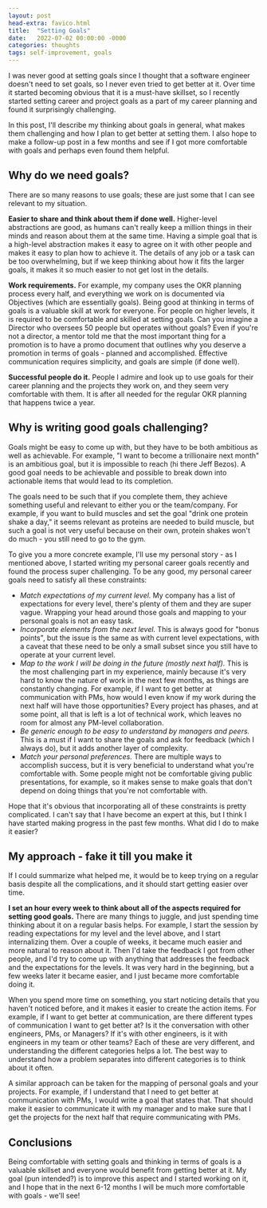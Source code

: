 ```yaml
---
layout: post
head-extra: favico.html
title:  "Setting Goals"
date:   2022-07-02 00:00:00 -0000
categories: thoughts
tags: self-improvement, goals
---
```


I was never good at setting goals since I thought that a software engineer doesn't need to set goals, so I never even tried to get better at it.
Over time it started becoming obvious that it is a must-have skillset, so I recently started setting career and project goals as a part of my career planning and found it surprisingly challenging.


In this post, I'll describe my thinking about goals in general, what makes them challenging and how I plan to get better at setting them. 
I also hope to make a follow-up post in a few months and see if I got more comfortable with goals and perhaps even found them helpful.

## Why do we need goals?

There are so many reasons to use goals; these are just some that I can see relevant to my situation.

**Easier to share and think about them if done well.** 
Higher-level abstractions are good, as humans can't really keep a million things in their minds and reason about them at the same time. Having a simple goal that is a high-level abstraction makes it easy to agree on it with other people and makes it easy to plan how to achieve it. The details of any job or a task can be too overwhelming, but if we keep thinking about how it fits the larger goals, it makes it so much easier to not get lost in the details.


**Work requirements.** 
For example, my company uses the OKR planning process every half, and everything we work on is documented via Objectives (which are essentially goals). Being good at thinking in terms of goals is a valuable skill at work for everyone. For people on higher levels, it is required to be comfortable and skilled at setting goals. Can you imagine a Director who oversees 50 people but operates without goals? Even if you're not a director, a mentor told me that the most important thing for a promotion is to have a promo document that outlines why you deserve a promotion in terms of goals - planned and accomplished. Effective communication requires simplicity, and goals are simple (if done well). 


**Successful people do it.** 
People I admire and look up to use goals for their career planning and the projects they work on, and they seem very comfortable with them. It is after all needed for the regular OKR planning that happens twice a year.


## Why is writing good goals challenging?

Goals might be easy to come up with, but they have to be both ambitious as well as achievable. For example, "I want to become a trillionaire next month" is an ambitious goal, but it is impossible to reach (hi there Jeff Bezos). A good goal needs to be achievable and possible to break down into actionable items that would lead to its completion. 

The goals need to be such that if you complete them, they achieve something useful and relevant to either you or the team/company. For example, if you want to build muscles and set the goal "drink one protein shake a day," it seems relevant as proteins are needed to build muscle, but such a goal is not very useful because on their own, protein shakes won't do much - you still need to go to the gym.

To give you a more concrete example, I'll use my personal story - as I mentioned above, I started writing my personal career goals recently and found the process super challenging. To be any good, my personal career goals need to satisfy all these constraints:
- *Match expectations of my current level.* My company has a list of expectations for every level, there's plenty of them and they are super vague. Wrapping your head around those goals and mapping to your personal goals is not an easy task.
- *Incorporate elements from the next level.* This is always good for "bonus points", but the issue is the same as with current level expectations, with a caveat that these need to be only a small subset since you still have to operate at your current level.
- *Map to the work I will be doing in the future (mostly next half).* This is the most challenging part in my experience, mainly because it's very hard to know the nature of work in the next few months, as things are constantly changing. For example, if I want to get better at communication with PMs, how would I even know if my work during the next half will have those opportunities? Every project has phases, and at some point, all that is left is a lot of technical work, which leaves no room for almost any PM-level collaboration. 
- *Be generic enough to be easy to understand by managers and peers.* This is a must if I want to share the goals and ask for feedback (which I always do), but it adds another layer of complexity.
- *Match your personal preferences.* There are multiple ways to accomplish success, but it is very beneficial to understand what you're comfortable with. Some people might not be comfortable giving public presentations, for example, so it makes sense to make goals that don't depend on doing things that you're not comfortable with.

Hope that it's obvious that incorporating all of these constraints is pretty complicated. I can't say that I have become an expert at this, but I think I have started making progress in the past few months. What did I do to make it easier?

<!-- SMART GOALS? -->

## My approach - fake it till you make it

If I could summarize what helped me, it would be to keep trying on a regular basis despite all the complications, and it should start getting easier over time.

**I set an hour every week to think about all of the aspects required for setting good goals.** There are many things to juggle, and just spending time thinking about it on a regular basis helps. For example, I start the session by reading expectations for my level and the level above, and I start internalizing them. Over a couple of weeks, it became much easier and more natural to reason about it. Then I'd take the feedback I got from other people, and I'd try to come up with anything that addresses the feedback and the expectations for the levels. It was very hard in the beginning, but a few weeks later it became easier, and I just became more comfortable doing it.

When you spend more time on something, you start noticing details that you haven't noticed before, and it makes it easier to create the action items. For example, if I want to get better at communication, are there different types of communication I want to get better at? Is it the conversation with other engineers, PMs, or Managers? If it's with other engineers, is it with engineers in my team or other teams? Each of these are very different, and understanding the different categories helps a lot. The best way to understand how a problem separates into different categories is to think about it often.

A similar approach can be taken for the mapping of personal goals and your projects. For example, if I understand that I need to get better at communication with PMs, I would write a goal that states that. That should make it easier to communicate it with my manager and to make sure that I get the projects for the next half that require communicating with PMs.


## Conclusions

Being comfortable with setting goals and thinking in terms of goals is a valuable skillset and everyone would benefit from getting better at it. My goal (pun intended?) is to improve this aspect and I started working on it, and I hope that in the next 6-12 months I will be much more comfortable with goals - we'll see!

